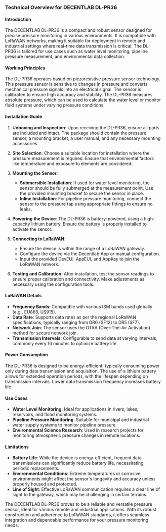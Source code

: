 ### Technical Overview for DECENTLAB DL-PR36

#### Introduction
The DECENTLAB DL-PR36 is a compact and robust sensor designed for precise pressure monitoring in various environments. It is compatible with LoRaWAN networks, making it suitable for deployment in remote and industrial settings where real-time data transmission is critical. The DL-PR36 is tailored for use cases such as water level monitoring, pipeline pressure measurement, and environmental data collection.

#### Working Principles
The DL-PR36 operates based on piezoresistive pressure sensor technology. This pressure sensor is sensitive to changes in pressure and converts mechanical pressure signals into an electrical signal. The sensor is calibrated to ensure high accuracy and stability. The DL-PR36 measures absolute pressure, which can be used to calculate the water level or monitor fluid systems under varying pressure conditions.

#### Installation Guide
1. **Unboxing and Inspection**: Upon receiving the DL-PR36, ensure all parts are included and intact. The package should contain the pressure sensor, a mounting bracket, a user manual, and any necessary mounting accessories.

2. **Site Selection**: Choose a suitable location for installation where the pressure measurement is required. Ensure that environmental factors like temperature and exposure to elements are considered.

3. **Mounting the Sensor**: 
   - **Submersible Installation**: If used for water level monitoring, the sensor should be fully submerged at the measurement point. Use the provided mounting bracket to secure the sensor in place.
   - **Inline Installation**: For pipeline pressure monitoring, connect the sensor to the pressure tap using appropriate fittings to ensure no leaks. 

4. **Powering the Device**: The DL-PR36 is battery-powered, using a high-capacity lithium battery. Ensure the battery is properly installed to activate the sensor.

5. **Connecting to LoRaWAN**: 
   - Ensure the device is within the range of a LoRaWAN gateway.
   - Configure the device via the Decentlab App or manual configuration.
   - Input the provided DevEUI, AppEUI, and AppKey to join the LoRaWAN network.

6. **Testing and Calibration**: After installation, test the sensor readings to ensure proper calibration and connectivity. Make adjustments as necessary using the configuration tools.

#### LoRaWAN Details
- **Frequency Bands**: Compatible with various ISM bands used globally (e.g., EU868, US915).
- **Data Rate**: Supports data rates as per the regional LoRaWAN specifications, typically ranging from DR0 (SF12) to DR5 (SF7).
- **Network Join**: The sensor uses the OTAA (Over-The-Air Activation) method for secure network join.
- **Transmission Intervals**: Configurable to send data at varying intervals, commonly every 10 minutes to optimize battery life.

#### Power Consumption
The DL-PR36 is designed to be energy-efficient, typically consuming power only during data transmission and acquisition. The use of a lithium battery allows for extended operation periods, with the lifespan depending on transmission intervals. Lower data transmission frequency increases battery life.

#### Use Cases
- **Water Level Monitoring**: Ideal for applications in rivers, lakes, reservoirs, and flood monitoring systems.
- **Pipeline Pressure Monitoring**: Suitable for municipal and industrial water supply systems to monitor pipeline pressure.
- **Environmental Science Research**: Used in research projects for monitoring atmospheric pressure changes in remote locations.

#### Limitations
- **Battery Life**: While the device is energy-efficient, frequent data transmissions can significantly reduce battery life, necessitating periodic replacements.
- **Environmental Conditions**: Extreme temperatures or corrosive environments might affect the sensor's longevity and accuracy unless properly housed and protected.
- **Line of Sight**: Effective LoRaWAN communication requires a clear line of sight to the gateway, which may be challenging in certain terrains.

The DECENTLAB DL-PR36 proves to be a reliable and versatile pressure sensor, ideal for various remote and industrial applications. With its robust construction and adherence to LoRaWAN standards, it offers seamless integration and dependable performance for your pressure monitoring needs.